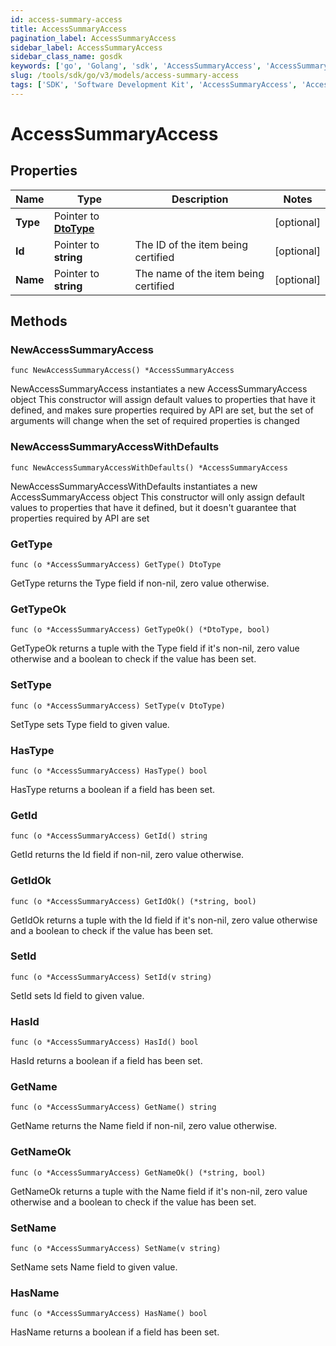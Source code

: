 ```yaml
---
id: access-summary-access
title: AccessSummaryAccess
pagination_label: AccessSummaryAccess
sidebar_label: AccessSummaryAccess
sidebar_class_name: gosdk
keywords: ['go', 'Golang', 'sdk', 'AccessSummaryAccess', 'AccessSummaryAccess'] 
slug: /tools/sdk/go/v3/models/access-summary-access
tags: ['SDK', 'Software Development Kit', 'AccessSummaryAccess', 'AccessSummaryAccess']
---
```


# AccessSummaryAccess

## Properties

Name | Type | Description | Notes
------------ | ------------- | ------------- | -------------
**Type** | Pointer to [**DtoType**](dto-type) |  | [optional] 
**Id** | Pointer to **string** | The ID of the item being certified | [optional] 
**Name** | Pointer to **string** | The name of the item being certified | [optional] 

## Methods

### NewAccessSummaryAccess

`func NewAccessSummaryAccess() *AccessSummaryAccess`

NewAccessSummaryAccess instantiates a new AccessSummaryAccess object
This constructor will assign default values to properties that have it defined,
and makes sure properties required by API are set, but the set of arguments
will change when the set of required properties is changed

### NewAccessSummaryAccessWithDefaults

`func NewAccessSummaryAccessWithDefaults() *AccessSummaryAccess`

NewAccessSummaryAccessWithDefaults instantiates a new AccessSummaryAccess object
This constructor will only assign default values to properties that have it defined,
but it doesn't guarantee that properties required by API are set

### GetType

`func (o *AccessSummaryAccess) GetType() DtoType`

GetType returns the Type field if non-nil, zero value otherwise.

### GetTypeOk

`func (o *AccessSummaryAccess) GetTypeOk() (*DtoType, bool)`

GetTypeOk returns a tuple with the Type field if it's non-nil, zero value otherwise
and a boolean to check if the value has been set.

### SetType

`func (o *AccessSummaryAccess) SetType(v DtoType)`

SetType sets Type field to given value.

### HasType

`func (o *AccessSummaryAccess) HasType() bool`

HasType returns a boolean if a field has been set.

### GetId

`func (o *AccessSummaryAccess) GetId() string`

GetId returns the Id field if non-nil, zero value otherwise.

### GetIdOk

`func (o *AccessSummaryAccess) GetIdOk() (*string, bool)`

GetIdOk returns a tuple with the Id field if it's non-nil, zero value otherwise
and a boolean to check if the value has been set.

### SetId

`func (o *AccessSummaryAccess) SetId(v string)`

SetId sets Id field to given value.

### HasId

`func (o *AccessSummaryAccess) HasId() bool`

HasId returns a boolean if a field has been set.

### GetName

`func (o *AccessSummaryAccess) GetName() string`

GetName returns the Name field if non-nil, zero value otherwise.

### GetNameOk

`func (o *AccessSummaryAccess) GetNameOk() (*string, bool)`

GetNameOk returns a tuple with the Name field if it's non-nil, zero value otherwise
and a boolean to check if the value has been set.

### SetName

`func (o *AccessSummaryAccess) SetName(v string)`

SetName sets Name field to given value.

### HasName

`func (o *AccessSummaryAccess) HasName() bool`

HasName returns a boolean if a field has been set.


